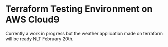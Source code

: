 # Terraform Testing Environment on AWS Cloud9

Currently a work in progress but the weather application made on terraform will be ready NLT February 20th.